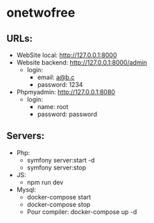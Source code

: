 # onetwofree

## URLs:
- WebSite local:
  http://127.0.0.1:8000
- Website backend:
  http://127.0.0.1:8000/admin
  - login: 
    - email: a@b.c
    - password: 1234
- Phpmyadmin:
  http://127.0.0.1:8080
  - login: 
    - name: root
    - password: password
  
## Servers:
- Php: 
  - symfony server:start -d
  - symfony server:stop
- JS:
  - npm run dev
- Mysql:
  - docker-compose start
  - docker-compose stop
  - Pour compiler: docker-compose up -d 

